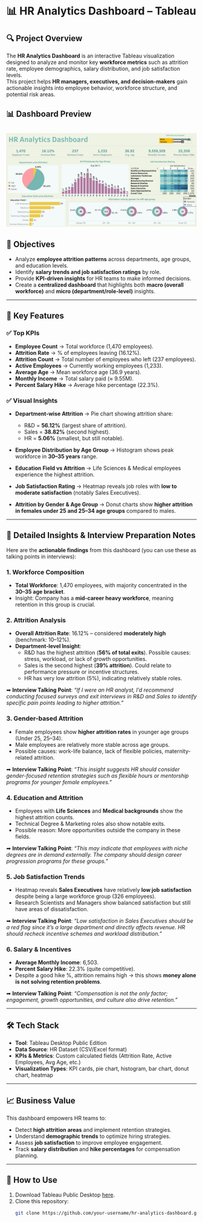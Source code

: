 # 📊 HR Analytics Dashboard – Tableau

## 🔍 Project Overview  
The **HR Analytics Dashboard** is an interactive Tableau visualization designed to analyze and monitor key **workforce metrics** such as attrition rate, employee demographics, salary distribution, and job satisfaction levels.  
This project helps **HR managers, executives, and decision-makers** gain actionable insights into employee behavior, workforce structure, and potential risk areas.  

## 📊 Dashboard Preview  
![HR Dashboard](TableauHR-Dashboard.JPG)  
---------------

## 🎯 Objectives  
- Analyze **employee attrition patterns** across departments, age groups, and education levels.  
- Identify **salary trends and job satisfaction ratings** by role.  
- Provide **KPI-driven insights** for HR teams to make informed decisions.  
- Create a **centralized dashboard** that highlights both **macro (overall workforce)** and **micro (department/role-level)** insights.  

---


## 📌 Key Features  

### ✅ Top KPIs  
- **Employee Count** → Total workforce (1,470 employees).  
- **Attrition Rate** → % of employees leaving (16.12%).  
- **Attrition Count** → Total number of employees who left (237 employees).  
- **Active Employees** → Currently working employees (1,233).  
- **Average Age** → Mean workforce age (36.9 years).  
- **Monthly Income** → Total salary paid (≈ 9.55M).  
- **Percent Salary Hike** → Average hike percentage (22.3%).  

### ✅ Visual Insights  
- **Department-wise Attrition** → Pie chart showing attrition share:  
  - R&D = **56.12%** (largest share of attrition).  
  - Sales = **38.82%** (second highest).  
  - HR = **5.06%** (smallest, but still notable).  

- **Employee Distribution by Age Group** → Histogram shows peak workforce in **30–35 years** range.  
- **Education Field vs Attrition** → Life Sciences & Medical employees experience the highest attrition.  
- **Job Satisfaction Rating** → Heatmap reveals job roles with **low to moderate satisfaction** (notably Sales Executives).  
- **Attrition by Gender & Age Group** → Donut charts show **higher attrition in females under 25 and 25–34 age groups** compared to males.  


---

## 🧠 Detailed Insights & Interview Preparation Notes  

Here are the **actionable findings** from this dashboard (you can use these as talking points in interviews):  

### 1. Workforce Composition  
- **Total Workforce**: 1,470 employees, with majority concentrated in the **30–35 age bracket**.  
- Insight: Company has a **mid-career heavy workforce**, meaning retention in this group is crucial.  

### 2. Attrition Analysis  
- **Overall Attrition Rate**: 16.12% – considered **moderately high** (benchmark: 10–12%).  
- **Department-level Insight**:  
  - R&D has the highest attrition (**56% of total exits**). Possible causes: stress, workload, or lack of growth opportunities.  
  - Sales is the second highest (**39% attrition**). Could relate to performance pressure or incentive structures.  
  - HR has very low attrition (5%), indicating relatively stable roles.  

➡ **Interview Talking Point**: *“If I were an HR analyst, I’d recommend conducting focused surveys and exit interviews in R&D and Sales to identify specific pain points leading to higher attrition.”*  

### 3. Gender-based Attrition  
- Female employees show **higher attrition rates** in younger age groups (Under 25, 25–34).  
- Male employees are relatively more stable across age groups.  
- Possible causes: work-life balance, lack of flexible policies, maternity-related attrition.  

➡ **Interview Talking Point**: *“This insight suggests HR should consider gender-focused retention strategies such as flexible hours or mentorship programs for younger female employees.”*  

### 4. Education and Attrition  
- Employees with **Life Sciences** and **Medical backgrounds** show the highest attrition counts.  
- Technical Degree & Marketing roles also show notable exits.  
- Possible reason: More opportunities outside the company in these fields.  

➡ **Interview Talking Point**: *“This may indicate that employees with niche degrees are in demand externally. The company should design career progression programs for these groups.”*  

### 5. Job Satisfaction Trends  
- Heatmap reveals **Sales Executives** have relatively **low job satisfaction** despite being a large workforce group (326 employees).  
- Research Scientists and Managers show balanced satisfaction but still have areas of dissatisfaction.  

➡ **Interview Talking Point**: *“Low satisfaction in Sales Executives should be a red flag since it’s a large department and directly affects revenue. HR should recheck incentive schemes and workload distribution.”*  

### 6. Salary & Incentives  
- **Average Monthly Income**: 6,503.  
- **Percent Salary Hike**: 22.3% (quite competitive).  
- Despite a good hike %, attrition remains high → this shows **money alone is not solving retention problems**.  

➡ **Interview Talking Point**: *“Compensation is not the only factor; engagement, growth opportunities, and culture also drive retention.”*  

---

## 🛠️ Tech Stack  
- **Tool**: Tableau Desktop Public Edition  
- **Data Source**: HR Dataset (CSV/Excel format)  
- **KPIs & Metrics**: Custom calculated fields (Attrition Rate, Active Employees, Avg Age, etc.)  
- **Visualization Types**: KPI cards, pie chart, histogram, bar chart, donut chart, heatmap  

---

## 📈 Business Value  
This dashboard empowers HR teams to:  
- Detect **high attrition areas** and implement retention strategies.  
- Understand **demographic trends** to optimize hiring strategies.  
- Assess **job satisfaction** to improve employee engagement.  
- Track **salary distribution** and **hike percentages** for compensation planning.  

---

## 🚀 How to Use  
1. Download Tableau Public Desktop [here](https://public.tableau.com/en-us/s/download).  
2. Clone this repository:  
   ```bash
   git clone https://github.com/your-username/hr-analytics-dashboard.git
